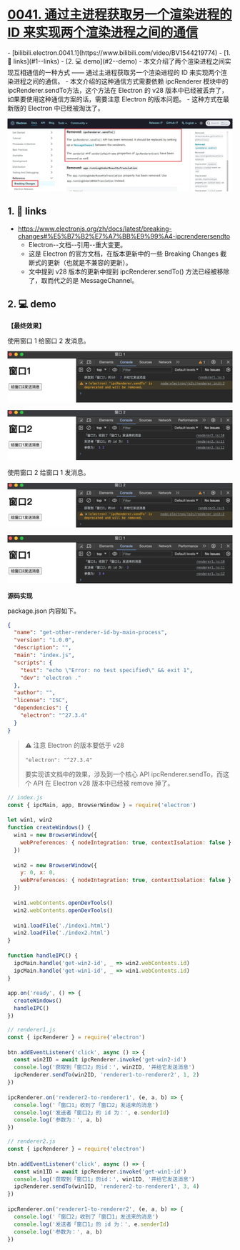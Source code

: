 # [0041. 通过主进程获取另一个渲染进程的 ID 来实现两个渲染进程之间的通信](https://github.com/Tdahuyou/electron/tree/main/0041.%20%E9%80%9A%E8%BF%87%E4%B8%BB%E8%BF%9B%E7%A8%8B%E8%8E%B7%E5%8F%96%E5%8F%A6%E4%B8%80%E4%B8%AA%E6%B8%B2%E6%9F%93%E8%BF%9B%E7%A8%8B%E7%9A%84%20ID%20%E6%9D%A5%E5%AE%9E%E7%8E%B0%E4%B8%A4%E4%B8%AA%E6%B8%B2%E6%9F%93%E8%BF%9B%E7%A8%8B%E4%B9%8B%E9%97%B4%E7%9A%84%E9%80%9A%E4%BF%A1)

<BilibiliOutsidePlayer id="BV1544219774" />
<BilibiliOutsidePlayer id="BV1544219774" />
<!-- region:toc -->
- [bilibili.electron.0041.1](https://www.bilibili.com/video/BV1544219774)
- [1. 🔗 links](#1--links)
- [2. 💻 demo](#2--demo)
<!-- endregion:toc -->
- 本文介绍了两个渲染进程之间实现互相通信的一种方式 —— 通过主进程获取另一个渲染进程的 ID 来实现两个渲染进程之间的通信。
- 本文介绍的这种通信方式需要依赖 ipcRenderer 模块中的 ipcRenderer.sendTo方法，这个方法在 Electron 的 v28 版本中已经被丢弃了，如果要使用这种通信方案的话，需要注意 Electron 的版本问题。
- 这种方式在最新版的 Electron 中已经被淘汰了。

![](md-imgs/2024-10-05-22-05-41.png)

## 1. 🔗 links

- https://www.electronjs.org/zh/docs/latest/breaking-changes#%E5%B7%B2%E7%A7%BB%E9%99%A4-ipcrenderersendto
  - Electron--文档--引用--重大变更。
  - 这是 Electron 的官方文档，在版本更新中的一些 Breaking Changes 截断式的更新（也就是不兼容的更新）。
  - 文中提到 v28 版本的更新中提到 ipcRenderer.sendTo() 方法已经被移除了，取而代之的是 MessageChannel。

## 2. 💻 demo

**【最终效果】**

使用窗口 1 给窗口 2 发消息。

![](md-imgs/2024-10-05-22-08-27.png)

![](md-imgs/2024-10-05-22-08-36.png)

使用窗口 2 给窗口 1 发消息。

![](md-imgs/2024-10-05-22-08-48.png)

![](md-imgs/2024-10-05-22-08-53.png)

**源码实现**

package.json 内容如下。

```json
{
  "name": "get-other-renderer-id-by-main-process",
  "version": "1.0.0",
  "description": "",
  "main": "index.js",
  "scripts": {
    "test": "echo \"Error: no test specified\" && exit 1",
    "dev": "electron ."
  },
  "author": "",
  "license": "ISC",
  "dependencies": {
    "electron": "^27.3.4"
  }
}
```

> ⚠️ 注意 Electron 的版本要低于 v28
>
> `"electron": "^27.3.4"`
>
> 要实现该文档中的效果，涉及到一个核心 API ipcRenderer.sendTo，而这个 API 在 Electron v28 版本中已经被 remove 掉了。

```js
// index.js
const { ipcMain, app, BrowserWindow } = require('electron')

let win1, win2
function createWindows() {
  win1 = new BrowserWindow({
    webPreferences: { nodeIntegration: true, contextIsolation: false }
  })

  win2 = new BrowserWindow({
    y: 0, x: 0,
    webPreferences: { nodeIntegration: true, contextIsolation: false }
  })

  win1.webContents.openDevTools()
  win2.webContents.openDevTools()

  win1.loadFile('./index1.html')
  win2.loadFile('./index2.html')
}

function handleIPC() {
  ipcMain.handle('get-win2-id', _ => win2.webContents.id)
  ipcMain.handle('get-win1-id', _ => win1.webContents.id)
}

app.on('ready', () => {
  createWindows()
  handleIPC()
})
```

```js
// renderer1.js
const { ipcRenderer } = require('electron')

btn.addEventListener('click', async () => {
  const win2ID = await ipcRenderer.invoke('get-win2-id')
  console.log('获取到「窗口2」的id：', win2ID, '并给它发送消息')
  ipcRenderer.sendTo(win2ID, 'renderer1-to-renderer2', 1, 2)
})

ipcRenderer.on('renderer2-to-renderer1', (e, a, b) => {
  console.log('「窗口1」收到了「窗口2」发送来的消息')
  console.log('发送者「窗口2」的 id 为：', e.senderId)
  console.log('参数为：', a, b)
})
```

```js
// renderer2.js
const { ipcRenderer } = require('electron')

btn.addEventListener('click', async () => {
  const win1ID = await ipcRenderer.invoke('get-win1-id')
  console.log('获取到「窗口1」的id：', win1ID, '并给它发送消息')
  ipcRenderer.sendTo(win1ID, 'renderer2-to-renderer1', 3, 4)
})

ipcRenderer.on('renderer1-to-renderer2', (e, a, b) => {
  console.log('「窗口2」收到了「窗口1」发送来的消息')
  console.log('发送者「窗口1」的 id 为：', e.senderId)
  console.log('参数为：', a, b)
})
```





